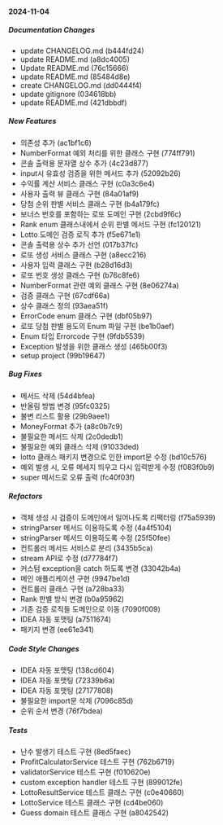 #### 2024-11-04

##### Documentation Changes

*  update CHANGELOG.md (b444fd24)
*  update README.md (a8dc4005)
*  Update README.md (76c15666)
*  update README.md (85484d8e)
*  create CHANGELOG.md (dd0444f4)
*  update gitignore (034618bb)
*  update README.md (421dbbdf)

##### New Features

*  의존성 추가 (ac1bf1c6)
*  NumberFormat 예외 처리를 위한 클래스 구현 (774ff791)
*  콘솔 출력용 문자열 상수 추가 (4c23d877)
*  input시 유효성 검증을 위한 메서드 추가 (52092b26)
*  수익률 계산 서비스 클래스 구현 (c0a3c6e4)
*  사용자 출력 뷰 클래스 구현 (84a01af9)
*  당첨 순위 판별 서비스 클래스 구현 (b4a179fc)
*  보너스 번호를 포함하는 로또 도메인 구현 (2cbd9f6c)
*  Rank enum 클래스내에서 순위 판별 메서드 구현 (fc120121)
*  Lotto 도메인 검증 로직 추가 (f5e671e1)
*  콘솔 출력용 상수 추가 선언 (017b37fc)
*  로또 생성 서비스 클래스 구현 (a8ecc216)
*  사용자 입력 클래스 구현 (b28d16d3)
*  로또 번호 생성 클래스 구현 (b76c8fe6)
*  NumberFormat 관련 예외 클래스 구현 (8e06274a)
*  검증 클래스 구현 (67cdf66a)
*  상수 클래스 정의 (93aea51f)
*  ErrorCode enum 클래스 구현 (dbf05b97)
*  로또 당첨 판별 용도의 Enum 파일 구현 (be1b0aef)
*  Enum 타입 Errorcode 구현 (9fdb5539)
*  Exception 발생을 위한 클래스 생성 (465b00f3)
*  setup project (99b19647)

##### Bug Fixes

*  메서드 삭제 (54d4bfea)
*  반올림 방법 변경 (95fc0325)
*  불변 리스트 활용 (29b9aee1)
*  MoneyFormat 추가 (a8c0b7c9)
*  불필요한 메서드 삭제 (2c0dedb1)
*  불필요한 예외 클래스 삭제 (91033ded)
*  lotto 클래스 패키지 변경으로 인한 import문 수정 (bd10c576)
*  예외 발생 시, 오류 메세지 띄우고 다시 입력받게 수정 (f083f0b9)
*  super 메서드로 오류 출력 (fc40f03f)

##### Refactors

*  객체 생성 시 검증이 도메인에서 일어나도록 리팩터링 (f75a5939)
*  stringParser 메서드 이용하도록 수정 (4a4f5104)
*  stringParser 메서드 이용하도록 수정 (25f50fee)
*  컨트롤러 메서드 서비스로 분리 (3435b5ca)
*  stream API로 수정 (d77784f7)
*  커스텀 exception을 catch 하도록 변경 (33042b4a)
*  메인 애플리케이션 구현 (9947be1d)
*  컨트롤러 클래스 구현 (a728ba33)
*  Rank 판별 방식 변경 (b0a95962)
*  기존 검증 로직들 도메인으로 이동 (7090f009)
*  IDEA 자동 포맷팅 (a7511674)
*  패키지 변경 (ee61e341)

##### Code Style Changes

*  IDEA 자동 포맷팅 (138cd604)
*  IDEA 자동 포맷팅 (72339b6a)
*  IDEA 자동 포맷팅 (27177808)
*  불필요한 import문 삭제 (7096c85d)
*  순위 순서 변경 (76f7bdea)

##### Tests

*  난수 발생기 테스트 구현 (8ed5faec)
*  ProfitCalculatorService 테스트 구현 (762b6719)
*  validatorService 테스트 구현 (f010620e)
*  custom exception handler 테스트 구현 (899012fe)
*  LottoResultService 테스트 클래스 구현 (c0e40660)
*  LottoService 테스트 클래스 구현 (cd4be060)
*  Guess domain 테스트 클래스 구현 (a8042542)

